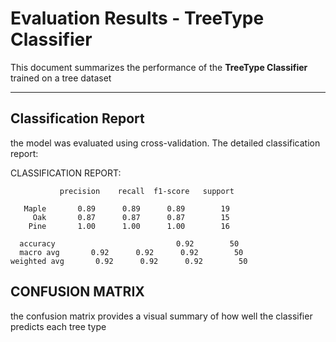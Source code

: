 # Evaluation Results - TreeType Classifier

This document summarizes the performance of the **TreeType Classifier** trained on a tree dataset

---
## Classification Report 
the model was evaluated using cross-validation. The detailed classification report:


CLASSIFICATION REPORT:

               precision    recall  f1-score   support

       Maple       0.89      0.89      0.89        19
         Oak       0.87      0.87      0.87        15
        Pine       1.00      1.00      1.00        16

      accuracy                           0.92        50
      macro avg       0.92      0.92      0.92        50
    weighted avg       0.92      0.92      0.92        50

## CONFUSION MATRIX 
the confusion matrix provides a visual summary of how well the classifier predicts each tree type 

